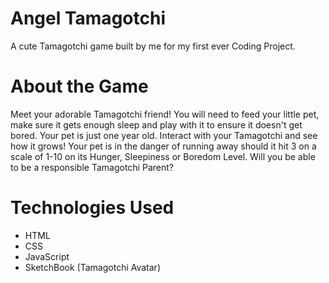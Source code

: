 # Angel Tamagotchi

A cute Tamagotchi game built by me for my first ever Coding Project. 

# About the Game

Meet your adorable Tamagotchi friend! 
You will need to feed your little pet, make sure it gets enough sleep and play with it to ensure it doesn't get bored. Your pet is just one year old. Interact with your Tamagotchi and see how it grows! Your pet is in the danger of running away should it hit 3 on a scale of 1-10 on its Hunger, Sleepiness or Boredom Level. Will you be able to be a responsible Tamagotchi Parent?

# Technologies Used

- HTML
- CSS
- JavaScript
- SketchBook (Tamagotchi Avatar)
